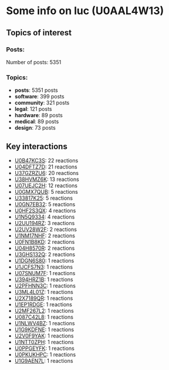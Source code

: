 # Some info on luc (U0AAL4W13)


## Topics of interest

### Posts: 

Number of posts: 5351

### Topics:

* __posts__: 5351 posts
* __software__: 399 posts
* __community__: 321 posts
* __legal__: 121 posts
* __hardware__: 89 posts
* __medical__: 89 posts
* __design__: 73 posts

## Key interactions 

* [U0B47KC3S](./U0B47KC3S.md): 22 reactions
* [U04DFTZ7D](./U04DFTZ7D.md): 21 reactions
* [U37GZRZU6](./U37GZRZU6.md): 20 reactions
* [U38HVMZ6K](./U38HVMZ6K.md): 13 reactions
* [U07UEJC2H](./U07UEJC2H.md): 12 reactions
* [U0GMX7QUB](./U0GMX7QUB.md): 5 reactions
* [U33817K25](./U33817K25.md): 5 reactions
* [U0GN7EB32](./U0GN7EB32.md): 5 reactions
* [U0HF2S3QX](./U0HF2S3QX.md): 4 reactions
* [U1N5Q9334](./U1N5Q9334.md): 4 reactions
* [U2UU194RZ](./U2UU194RZ.md): 3 reactions
* [U2UV28W2F](./U2UV28W2F.md): 2 reactions
* [U1NM17NHF](./U1NM17NHF.md): 2 reactions
* [U0FN1B8KD](./U0FN1B8KD.md): 2 reactions
* [U04H8570R](./U04H8570R.md): 2 reactions
* [U3GHS132Q](./U3GHS132Q.md): 2 reactions
* [U1DGN6S80](./U1DGN6S80.md): 1 reactions
* [U1JCFS7N3](./U1JCFS7N3.md): 1 reactions
* [U07SNUM7F](./U07SNUM7F.md): 1 reactions
* [U394HRZ1B](./U394HRZ1B.md): 1 reactions
* [U2PFHNN3C](./U2PFHNN3C.md): 1 reactions
* [U3ML4L01Z](./U3ML4L01Z.md): 1 reactions
* [U2X7189QR](./U2X7189QR.md): 1 reactions
* [U1EP1RDGE](./U1EP1RDGE.md): 1 reactions
* [U2MF267L2](./U2MF267L2.md): 1 reactions
* [U087C42L8](./U087C42L8.md): 1 reactions
* [U1NLWV4BZ](./U1NLWV4BZ.md): 1 reactions
* [U1G9KDFNE](./U1G9KDFNE.md): 1 reactions
* [U2V0F9YAK](./U2V0F9YAK.md): 1 reactions
* [U1NTT0ZPH](./U1NTT0ZPH.md): 1 reactions
* [U0PPGEYFK](./U0PPGEYFK.md): 1 reactions
* [U0PKUKHPC](./U0PKUKHPC.md): 1 reactions
* [U1G9AEN7L](./U1G9AEN7L.md): 1 reactions
